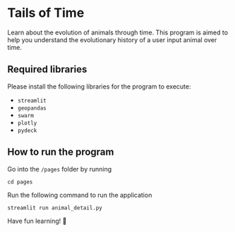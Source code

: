 # Tails of Time
Learn about the evolution of animals through time. This program is aimed to help you understand the evolutionary history of a user input animal over time. 

## Required libraries
Please install the following libraries for the program to execute:
- `streamlit`
- `geopandas`
- `swarm`
- `plotly`
- `pydeck`

## How to run the program
Go into the `/pages` folder by running 
```
cd pages
```
Run the following command to run the application 
```
streamlit run animal_detail.py
```

Have fun learning! 🐼